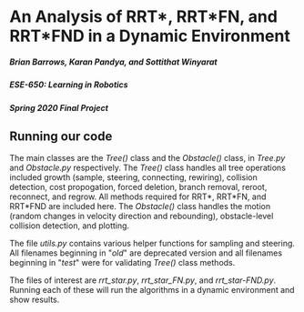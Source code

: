 # An Analysis of RRT\*, RRT\*FN, and RRT\*FND in a Dynamic Environment
##### Brian Barrows, Karan Pandya, and Sottithat Winyarat
##### ESE-650: Learning in Robotics
##### Spring 2020 Final Project

## Running our code
The main classes are the *Tree()* class and the *Obstacle()* class, in *Tree.py* and *Obstacle.py* respectively. The *Tree()* class handles all tree operations included growth (sample, steering, connecting, rewiring), collision detection, cost propogation, forced deletion, branch removal, reroot, reconnect, and regrow. All methods required for RRT\*, RRT\*FN, and RRT\*FND are included here. The *Obstacle()* class handles the motion (random changes in velocity direction and rebounding), obstacle-level collision detection, and plotting.

The file *utils.py* contains various helper functions for sampling and steering. All filenames beginning in "*old*" are deprecated version and all filenames beginning in "*test*" were for validating *Tree()* class methods.

The files of interest are *rrt_star.py*, *rrt_star_FN.py*, and *rrt_star-FND.py*. Running each of these will run the algorithms in a dynamic environment and show results.
